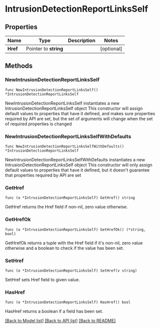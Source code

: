 # IntrusionDetectionReportLinksSelf

## Properties

Name | Type | Description | Notes
------------ | ------------- | ------------- | -------------
**Href** | Pointer to **string** |  | [optional] 

## Methods

### NewIntrusionDetectionReportLinksSelf

`func NewIntrusionDetectionReportLinksSelf() *IntrusionDetectionReportLinksSelf`

NewIntrusionDetectionReportLinksSelf instantiates a new IntrusionDetectionReportLinksSelf object
This constructor will assign default values to properties that have it defined,
and makes sure properties required by API are set, but the set of arguments
will change when the set of required properties is changed

### NewIntrusionDetectionReportLinksSelfWithDefaults

`func NewIntrusionDetectionReportLinksSelfWithDefaults() *IntrusionDetectionReportLinksSelf`

NewIntrusionDetectionReportLinksSelfWithDefaults instantiates a new IntrusionDetectionReportLinksSelf object
This constructor will only assign default values to properties that have it defined,
but it doesn't guarantee that properties required by API are set

### GetHref

`func (o *IntrusionDetectionReportLinksSelf) GetHref() string`

GetHref returns the Href field if non-nil, zero value otherwise.

### GetHrefOk

`func (o *IntrusionDetectionReportLinksSelf) GetHrefOk() (*string, bool)`

GetHrefOk returns a tuple with the Href field if it's non-nil, zero value otherwise
and a boolean to check if the value has been set.

### SetHref

`func (o *IntrusionDetectionReportLinksSelf) SetHref(v string)`

SetHref sets Href field to given value.

### HasHref

`func (o *IntrusionDetectionReportLinksSelf) HasHref() bool`

HasHref returns a boolean if a field has been set.


[[Back to Model list]](../README.md#documentation-for-models) [[Back to API list]](../README.md#documentation-for-api-endpoints) [[Back to README]](../README.md)


